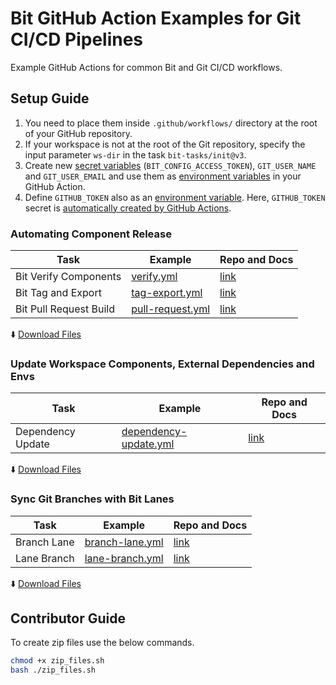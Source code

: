 # Bit GitHub Action Examples for Git CI/CD Pipelines

Example GitHub Actions for common Bit and Git CI/CD workflows.

## Setup Guide

1. You need to place them inside `.github/workflows/` directory at the root of your GitHub repository.
2. If your workspace is not at the root of the Git repository, specify the input parameter `ws-dir` in the task `bit-tasks/init@v3`.
3. Create new [secret variables](https://docs.github.com/en/actions/security-guides/encrypted-secrets) (`BIT_CONFIG_ACCESS_TOKEN`), `GIT_USER_NAME` and `GIT_USER_EMAIL` and use them as [environment variables](https://docs.github.com/en/actions/learn-github-actions/variables) in your GitHub Action.
4. Define `GITHUB_TOKEN` also as an [environment variable](https://docs.github.com/en/actions/learn-github-actions/variables). Here, `GITHUB_TOKEN` secret is [automatically created by GitHub Actions](https://docs.github.com/en/actions/security-guides/automatic-token-authentication).

### Automating Component Release

| Task                   | Example                                              | Repo and Docs                                     |
| ---------------------- | ---------------------------------------------------- | ------------------------------------------------- |
| Bit Verify Components  | [verify.yml](/github-actions/verify.yml)             | [link](https://github.com/bit-tasks/verify)       |
| Bit Tag and Export     | [tag-export.yml](/github-actions/tag-export.yml)     | [link](https://github.com/bit-tasks/tag-export)   |
| Bit Pull Request Build | [pull-request.yml](/github-actions/pull-request.yml) | [link](https://github.com/bit-tasks/pull-request) |

:arrow_down: [Download Files](https://github.com/bit-tasks/github-action-examples/raw/main/downloads/automating-component-releases.zip)

### Update Workspace Components, External Dependencies and Envs

| Task              | Example                                                        | Repo and Docs                                          |
| ----------------- | -------------------------------------------------------------- | ------------------------------------------------------ |
| Dependency Update | [dependency-update.yml](/github-actions/dependency-update.yml) | [link](https://github.com/bit-tasks/dependency-update) |

:arrow_down: [Download Files](https://github.com/bit-tasks/github-action-examples/raw/main/downloads/dependency-update.zip)

### Sync Git Branches with Bit Lanes

| Task        | Example                                            | Repo and Docs                                    |
| ----------- | -------------------------------------------------- | ------------------------------------------------ |
| Branch Lane | [branch-lane.yml](/github-actions/branch-lane.yml) | [link](https://github.com/bit-tasks/branch-lane) |
| Lane Branch | [lane-branch.yml](/github-actions/lane-branch.yml) | [link](https://github.com/bit-tasks/lane-branch) |

:arrow_down: [Download Files](https://github.com/bit-tasks/github-action-examples/raw/main/downloads/branch-lane.zip)

## Contributor Guide

To create zip files use the below commands.

```bash
chmod +x zip_files.sh
bash ./zip_files.sh
```
